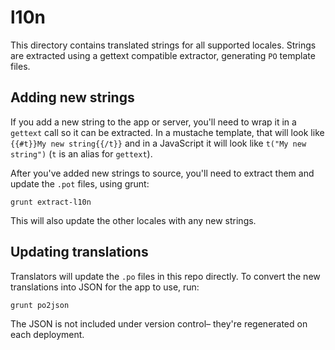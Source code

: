 # l10n

This directory contains translated strings for all supported
locales. Strings are extracted using a gettext compatible extractor,
generating `PO` template files.

## Adding new strings

If you add a new string to the app or server, you'll need to wrap it
in a `gettext` call so it can be extracted. In a mustache template,
that will look like `{{#t}}My new string{{/t}}` and in a JavaScript it
will look like `t("My new string")` (`t` is an alias for `gettext`).

After you've added new strings to source, you'll need to extract them
and update the `.pot` files, using grunt:

    grunt extract-l10n

This will also update the other locales with any new strings.

## Updating translations

Translators will update the `.po` files in this repo directly. To
convert the new translations into JSON for the app to use, run:

    grunt po2json

The JSON is not included under version control– they're regenerated on each deployment.
